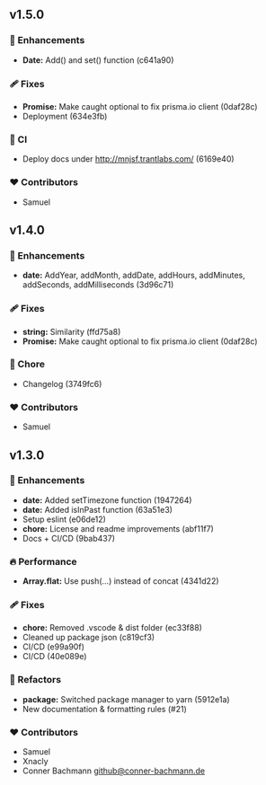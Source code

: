 
## v1.5.0


### 🚀 Enhancements

  - **Date:** Add() and set() function (c641a90)

### 🩹 Fixes

  - **Promise:** Make caught optional to fix prisma.io client (0daf28c)
  - Deployment (634e3fb)

### 🤖 CI

  - Deploy docs under http://mnjsf.trantlabs.com/ (6169e40)

### ❤️  Contributors

- Samuel

## v1.4.0


### 🚀 Enhancements

  - **date:** AddYear, addMonth, addDate, addHours, addMinutes, addSeconds, addMilliseconds (3d96c71)

### 🩹 Fixes

  - **string:** Similarity (ffd75a8)
  - **Promise:** Make caught optional to fix prisma.io client (0daf28c)

### 🏡 Chore

  - Changelog (3749fc6)

### ❤️  Contributors

- Samuel

## v1.3.0


### 🚀 Enhancements

  - **date:** Added setTimezone function (1947264)
  - **date:** Added isInPast function (63a51e3)
  - Setup eslint (e06de12)
  - **chore:** License and readme improvements (abf11f7)
  - Docs + CI/CD (9bab437)

### 🔥 Performance

  - **Array.flat:** Use push(...) instead of concat (4341d22)

### 🩹 Fixes

  - **chore:** Removed .vscode & dist folder (ec33f88)
  - Cleaned up package json (c819cf3)
  - CI/CD (e99a90f)
  - CI/CD (40e089e)

### 💅 Refactors

  - **package:** Switched package manager to yarn (5912e1a)
  - New documentation & formatting rules (#21)

### ❤️  Contributors

- Samuel 
- Xnacly 
- Conner Bachmann <github@conner-bachmann.de>

